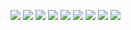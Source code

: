 <img src="https://camo.githubusercontent.com/4de13f63f9737ce6c7a7c6805e71b4e87ac741df4b5fa388d1ed4d2bab4867d1/68747470733a2f2f696d672e736869656c64732e696f2f62616467652f2d52656163742d626c61636b3f7374796c653d666c6174266c6f676f3d7265616374" /> <img src="https://camo.githubusercontent.com/dd053debce62e66041d6a979711a7c7cffa8aebf224ed8dcbe0733f9b91725fd/68747470733a2f2f696d672e736869656c64732e696f2f62616467652f2d4761747362792e6a732d3534326338353f7374796c653d666c6174266c6f676f3d676174736279" /> <img src="https://camo.githubusercontent.com/89eb4789d3abef9d2ff2ab79b22179161f8aeccfd806dc076a8e78a1bc7baf84/68747470733a2f2f696d672e736869656c64732e696f2f62616467652f2d547970655363726970742d77686974653f7374796c653d666c6174266c6f676f3d74797065736372697074" /> <img src="https://camo.githubusercontent.com/bf0ced2a0a0f54be298872d6c92f437744638b13a089cd5cd8966edd14e01074/68747470733a2f2f696d672e736869656c64732e696f2f62616467652f2d4e6f64652d77686974653f7374796c653d666c6174266c6f676f3d6e6f6465646f746a73" /> <img src="https://camo.githubusercontent.com/bee9913a3094d4f7aba0740c13973c38039ed8ce9110be80cb035e3af219b944/68747470733a2f2f696d672e736869656c64732e696f2f62616467652f2d4a6176615363726970745f2845534e657874292d6635646135353f7374796c653d666c6174266c6f676f3d6a617661736372697074266c6f676f436f6c6f723d626c61636b" /> <img src="https://camo.githubusercontent.com/2fad14d202b24de54ef28fb28fc41b3fe661fc22ca72ab6045ed280d277bb536/68747470733a2f2f696d672e736869656c64732e696f2f62616467652f2d48544d4c352d4533344632363f7374796c653d666c6174266c6f676f3d68746d6c35266c6f676f436f6c6f723d7768697465" /> <img src="https://camo.githubusercontent.com/08e3417e303c538f8e6007ab74f879c47fcce09ab7d874cd6cc9c0fb88219021/68747470733a2f2f696d672e736869656c64732e696f2f62616467652f2d435353332d3135373242363f7374796c653d666c6174266c6f676f3d63737333" /> <img src="https://camo.githubusercontent.com/b99928aabd5bb2767ba339f6c65d5d80c2c59bd3f19e1dbdd2272d651bcf68a0/68747470733a2f2f696d672e736869656c64732e696f2f62616467652f2d4772617068514c2d4531303039383f7374796c653d666c6174266c6f676f3d6772617068716c" /> <img src="https://camo.githubusercontent.com/e7ce1bfd94d11d85e2145a1cd581a6a1da8b1a53e3a8461a121edc06ac8614e9/68747470733a2f2f696d672e736869656c64732e696f2f62616467652f2d4d6f6e676f44422d77686974653f7374796c653d666c6174266c6f676f3d6d6f6e676f6462" />

<!--
**Dmytro Poliuliuk** is a ✨ _special_ ✨ repository because its `README.md` (this file) appears on your GitHub profile.

Here are some ideas to get you started:

- 🔭 I’m currently working on ...
- 🌱 I’m currently learning ...
- 👯 I’m looking to collaborate on ...
- 🤔 I’m looking for help with ...
- 💬 Ask me about ...
- 📫 How to reach me: ...
- 😄 Pronouns: ...
- ⚡ Fun fact: ...
-->


